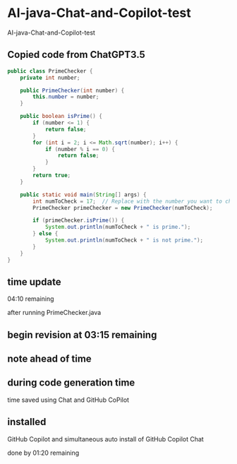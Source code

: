 # AI-java-Chat-and-Copilot-test
AI-java-Chat-and-Copilot-test

## Copied code from ChatGPT3.5

```java
public class PrimeChecker {
    private int number;

    public PrimeChecker(int number) {
        this.number = number;
    }

    public boolean isPrime() {
        if (number <= 1) {
            return false;
        }
        for (int i = 2; i <= Math.sqrt(number); i++) {
            if (number % i == 0) {
                return false;
            }
        }
        return true;
    }

    public static void main(String[] args) {
        int numToCheck = 17;  // Replace with the number you want to check
        PrimeChecker primeChecker = new PrimeChecker(numToCheck);

        if (primeChecker.isPrime()) {
            System.out.println(numToCheck + " is prime.");
        } else {
            System.out.println(numToCheck + " is not prime.");
        }
    }
}

```

## time update

04:10 remaining

after running PrimeChecker.java

## begin revision at 03:15 remaining

## note ahead of time

## during code generation time

time saved using Chat and GitHub CoPilot

## installed
GitHub Copilot
and
simultaneous
auto
install of 
GitHub Copilot Chat

done by
01:20 remaining
